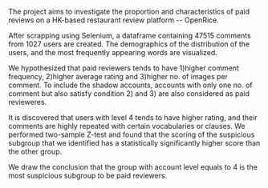 The project aims to investigate the proportion and characteristics of paid reviews on a HK-based restaurant review platform -- OpenRice. 

After scrapping using Selenium, a dataframe containing 47515 comments from 1027 users are created. The demographics of the distribution of the users, and the most frequently appearing words are visualized.

We hypothesized that paid reviewers tends to have 
1)higher comment frequency, 
2)higher average rating and 
3)higher no. of images per comment. 
To include the shadow accounts, accounts with only one no. of comment but also satisfy condition 2) and 3) are also considered as paid revieweres.

It is discovered that users with level 4 tends to have higher rating, and their comments are highly repeated with certain vocabularies or clauses. We performed two-sample Z-test and found that the scoring of the suspicious subgroup that we identified has a statistically significantly higher score than the other group.

We draw the conclusion that the group with account level equals to 4 is the most suspicious subgroup to be paid reviewers.

